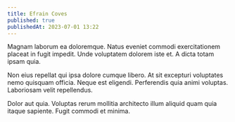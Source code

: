 ```yaml
---
title: Efrain Coves
published: true
publishedAt: 2023-07-01 13:22
---
```


Magnam laborum ea doloremque. Natus eveniet commodi exercitationem placeat in fugit impedit. Unde voluptatem dolorem iste et. A dicta totam ipsam quia.

Non eius repellat qui ipsa dolore cumque libero. At sit excepturi voluptates nemo quisquam officia. Neque est eligendi. Perferendis quia animi voluptas. Laboriosam velit repellendus.

Dolor aut quia. Voluptas rerum mollitia architecto illum aliquid quam quia itaque sapiente. Fugit commodi et minima.